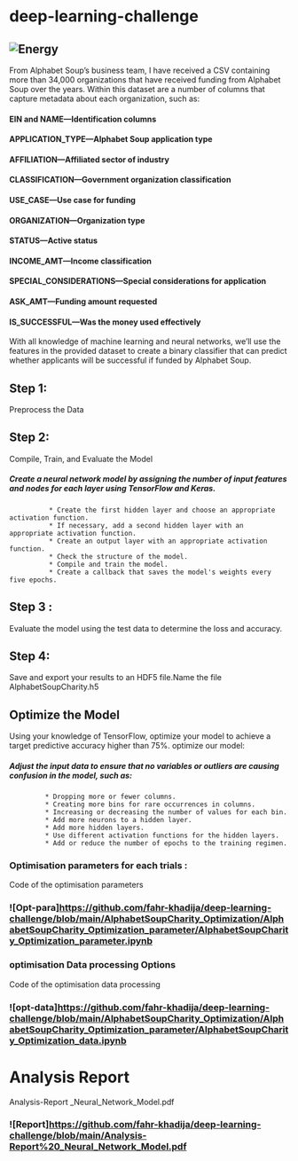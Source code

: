 # deep-learning-challenge
## ![Energy](https://dropinblog.net/34241363/files/featured/38-min.png)

From Alphabet Soup’s business team, I have received a CSV containing more than 34,000 organizations that have received funding from Alphabet Soup over the years. Within this dataset are a number of columns that capture metadata about each organization, such as:

   #### EIN and NAME—Identification columns
   #### APPLICATION_TYPE—Alphabet Soup application type
   #### AFFILIATION—Affiliated sector of industry
   #### CLASSIFICATION—Government organization classification
   #### USE_CASE—Use case for funding
   #### ORGANIZATION—Organization type
   #### STATUS—Active status
   #### INCOME_AMT—Income classification
   #### SPECIAL_CONSIDERATIONS—Special considerations for application
   #### ASK_AMT—Funding amount requested
   #### IS_SUCCESSFUL—Was the money used effectively

With all knowledge of machine learning and neural networks, we’ll use the features in the provided dataset to create a binary classifier that can predict whether applicants will be successful if funded by Alphabet Soup.

## Step 1: 
Preprocess the Data
## Step 2: 
Compile, Train, and Evaluate the Model
  ##### Create a neural network model by assigning the number of input features and nodes    for each layer using TensorFlow and Keras.
              * Create the first hidden layer and choose an appropriate activation function.
              * If necessary, add a second hidden layer with an appropriate activation function.
              * Create an output layer with an appropriate activation function.
              * Check the structure of the model.
              * Compile and train the model.
              * Create a callback that saves the model's weights every five epochs.
## Step 3 :
Evaluate the model using the test data to determine the loss and accuracy.

## Step 4: 
Save and export your results to an HDF5 file.Name the file AlphabetSoupCharity.h5

##  Optimize the Model
Using your knowledge of TensorFlow, optimize your model to achieve a target  predictive  accuracy higher than 75%.
optimize our model:
   ##### Adjust the input data to ensure that no variables or outliers are causing confusion in the model, such as:
             * Dropping more or fewer columns.
             * Creating more bins for rare occurrences in columns.
             * Increasing or decreasing the number of values for each bin.
             * Add more neurons to a hidden layer.
             * Add more hidden layers.
             * Use different activation functions for the hidden layers.
             * Add or reduce the number of epochs to the training regimen.
### Optimisation parameters for each trials : 
Code of the optimisation parameters
 ### ![Opt-para]https://github.com/fahr-khadija/deep-learning-challenge/blob/main/AlphabetSoupCharity_Optimization/AlphabetSoupCharity_Optimization_parameter/AlphabetSoupCharity_Optimization_parameter.ipynb

### optimisation Data processing Options
Code of the optimisation data processing 
### ![opt-data]https://github.com/fahr-khadija/deep-learning-challenge/blob/main/AlphabetSoupCharity_Optimization/AlphabetSoupCharity_Optimization_parameter/AlphabetSoupCharity_Optimization_data.ipynb
   
# Analysis Report
Analysis-Report _Neural_Network_Model.pdf
### ![Report]https://github.com/fahr-khadija/deep-learning-challenge/blob/main/Analysis-Report%20_Neural_Network_Model.pdf

